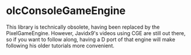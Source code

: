 # olcConsoleGameEngine
This library is technically obsolete, having been replaced by the PixelGameEngine. However, Javidx9's videos using CGE are still out there, so if you want to follow along, having a D port of that engine will make following his older tutorials more convenient.
